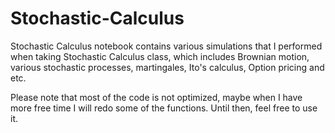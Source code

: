 # Stochastic-Calculus

Stochastic Calculus notebook contains various simulations that I performed when taking Stochastic Calculus class, which includes Brownian motion, various stochastic processes, martingales, Ito's calculus, Option pricing and etc.

Please note that most of the code is not optimized, maybe when I have more free time I will redo some of the functions. Until then, feel free to use it.

